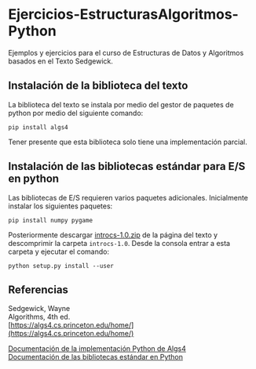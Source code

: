 # Ejercicios-EstructurasAlgoritmos-Python

Ejemplos y ejercicios para el curso de Estructuras de Datos y Algoritmos basados en el Texto Sedgewick.


## Instalación de la biblioteca del texto
La biblioteca del texto se instala por medio del gestor de paquetes de python por medio del siguiente comando:
```
pip install algs4
```
Tener presente que esta biblioteca solo tiene una implementación parcial.

## Instalación de las bibliotecas estándar para E/S en python
Las bibliotecas de E/S requieren varios paquetes adicionales.
Inicialmente instalar los siguientes paquetes:
```
pip install numpy pygame
```
Posteriormente descargar [introcs-1.0.zip](https://introcs.cs.princeton.edu/python/code/dist/introcs-1.0.zip) de la página del texto y descomprimir la carpeta `introcs-1.0`. Desde la consola entrar a esta carpeta y ejecutar el comando:
```
python setup.py install --user
```


## Referencias
Sedgewick, Wayne  
Algorithms, 4th ed.  
[https://algs4.cs.princeton.edu/home/](https://algs4.cs.princeton.edu/home/)  


[Documentación de la implementación Python de Algs4](https://pypi.org/project/algs4/)  
[Documentación de las bibliotecas estándar en Python](https://introcs.cs.princeton.edu/python/code/)  

